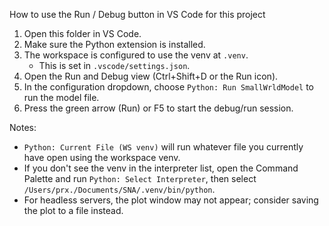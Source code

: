How to use the Run / Debug button in VS Code for this project

1. Open this folder in VS Code.
2. Make sure the Python extension is installed.
3. The workspace is configured to use the venv at `.venv`.
   - This is set in `.vscode/settings.json`.
4. Open the Run and Debug view (Ctrl+Shift+D or the Run icon).
5. In the configuration dropdown, choose `Python: Run SmallWrldModel` to run the model file.
6. Press the green arrow (Run) or F5 to start the debug/run session.

Notes:
- `Python: Current File (WS venv)` will run whatever file you currently have open using the workspace venv.
- If you don't see the venv in the interpreter list, open the Command Palette and run `Python: Select Interpreter`, then select `/Users/prx./Documents/SNA/.venv/bin/python`.
- For headless servers, the plot window may not appear; consider saving the plot to a file instead.

